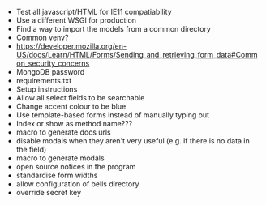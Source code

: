  - Test all javascript/HTML for IE11 compatiability
 - Use a different WSGI for production
 - Find a way to import the models from a common directory
 - Common venv?
 - https://developer.mozilla.org/en-US/docs/Learn/HTML/Forms/Sending_and_retrieving_form_data#Common_security_concerns
 - MongoDB password
 - requirements.txt
 - Setup instructions
 - Allow all select fields to be searchable
 - Change accent colour to be blue
 - Use template-based forms instead of manually typing out
 - Index or show as method name???
 - macro to generate docs urls
 - disable modals when they aren't very useful (e.g. if there is no data in the field)
 - macro to generate modals
 - open source notices in the program
 - standardise form widths
 - allow configuration of bells directory
 - override secret key